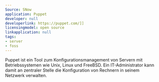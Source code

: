 ```yaml
---
Source: SNow
application: Puppet
developer: null
developerlink: https://puppet.com/]]
licensingmodel: open source
linkapplication: null
tags:
- server
- foss
---
```

Puppet ist ein Tool zum Konfigurationsmanagement von Servern mit Betriebssystemen wie Unix, Linux und FreeBSD. Ein IT-Administrator kann damit an zentraler Stelle die Konfiguration von Rechnern in seinem Netzwerk verwalten.
